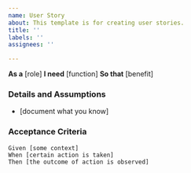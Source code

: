 ```yaml
---
name: User Story
about: This template is for creating user stories.
title: ''
labels: ''
assignees: ''

---
```


**As a** [role]
**I need** [function]
**So that**  [benefit]

### Details and Assumptions
*   [document what you know]

### Acceptance Criteria

```gherkin
Given [some context]
When [certain action is taken]
Then [the outcome of action is observed]
```
